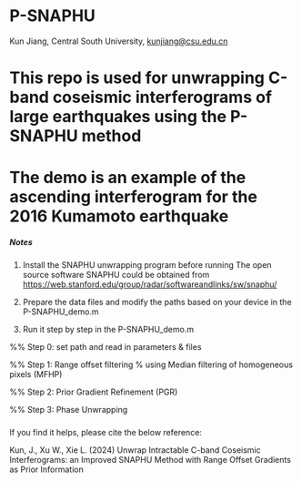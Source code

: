 # P-SNAPHU
Kun Jiang, Central South University, kunjiang@csu.edu.cn

# This repo is used for unwrapping C-band coseismic interferograms of large earthquakes using the P-SNAPHU method

# The demo is an example of the ascending interferogram for the 2016 Kumamoto earthquake


##### Notes ######

1. Install the SNAPHU unwrapping program before running
   The open source software SNAPHU could be obtained from https://web.stanford.edu/group/radar/softwareandlinks/sw/snaphu/

2. Prepare the data files and modify the paths based on your device in the P-SNAPHU_demo.m

3. Run it step by step in the P-SNAPHU_demo.m


%% Step 0: set path and read in parameters & files

%% Step 1: Range offset filtering
%  using Median filtering of homogeneous pixels (MFHP)

%% Step 2: Prior Gradient Refinement (PGR)

%% Step 3: Phase Unwrapping

###

If you find it helps, please cite the below reference:

Kun, J., Xu W., Xie L. (2024) Unwrap Intractable C-band Coseismic Interferograms: an Improved SNAPHU Method with Range Offset Gradients as Prior Information


